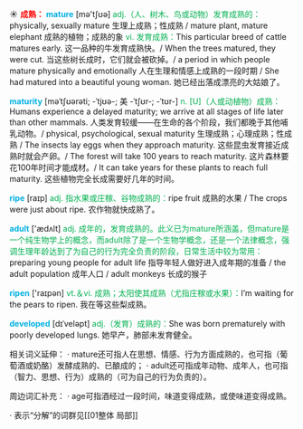 ☀ <font color="red">**成熟：**</font>
<font color="sky blue">**mature**</font> [mə'tʃʊə] 
<font color="#00b050">adj.（人、树木、鸟或动物）发育成熟的：</font>physically, sexually mature 生理上成熟；性成熟 / mature plant, mature elephant 成熟的植物；成熟的象 <font color="#00b050">vi. 发育成熟：</font>This particular breed of cattle matures early. 这一品种的牛发育成熟快。/ When the trees matured, they were cut. 当这些树长成时，它们就会被砍掉。/ a period in which people mature physically and emotionally 人在生理和情感上成熟的一段时期 / She had matured into a beautiful young woman. 她已经出落成漂亮的大姑娘了。
           
<font color="sky blue">**maturity**</font> [məˈtʃʊərəti; -ˈtjʊə-; 美 -ˈtʃʊr-; -ˈtʊr-]
<font color="#00b050">n. [U]（人或动植物）成熟：</font>Humans experience a delayed maturity; we arrive at all stages of life later than other mammals. 人类发育较缓——在生命的各个阶段，我们都晚于其他哺乳动物。/ physical, psychological, sexual maturity 生理成熟；心理成熟；性成熟 / The insects lay eggs when they approach maturity. 这些昆虫发育接近成熟时就会产卵。/ The forest will take 100 years to reach maturity. 这片森林要花100年时间才能成材。/ It can take years for these plants to reach full maturity. 这些植物完全长成需要好几年的时间。

<font color="sky blue">**ripe**</font> [raɪp] 
<font color="#00b050">adj. 指水果或庄稼、谷物成熟的：</font>ripe fruit 成熟的水果 / The crops were just about ripe. 农作物就快成熟了。

<font color="sky blue">**adult**</font> ['ædʌlt] 
<font color="#00b050">adj. 成年的，发育成熟的。此义已为mature所涵盖，但mature是一个纯生物学上的概念，而adult除了是一个生物学概念，还是一个法律概念，强调生理年龄达到了为自己的行为完全负责的阶段，日常生活中较为常用：</font>preparing young people for adult life 指导年轻人做好进入成年期的准备 / the adult population 成年人口 / adult monkeys 长成的猴子

<font color="sky blue">**ripen**</font> ['raɪpən] 
<font color="#00b050">vt.＆vi. 成熟；太阳使其成熟（尤指庄稼或水果）：</font>I’m waiting for the pears to ripen. 我在等这些梨成熟。
           
<font color="sky blue">**developed**</font> [dɪˈveləpt]
<font color="#00b050">adj.（发育）成熟的：</font>She was born prematurely with poorly developed lungs. 她早产，肺部未发育健全。

相关词义延伸：
· mature还可指人在思想、情感、行为方面成熟的，也可指（葡萄酒或奶酪）发酵成熟的、已酿成的；
· adult还可指成年动物、成年人，也可指（智力、思想、行为）成熟的（可为自己的行为负责的）。

周边词汇补充：
· age可指酒经过一段时间，味道变得成熟，或使味道变得成熟。

· 表示“分解”的词群见[[01整体 局部]]
